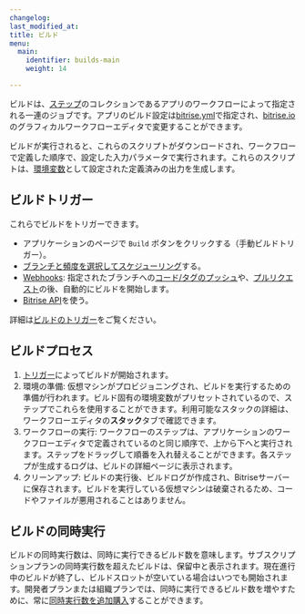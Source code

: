 ```yaml
---
changelog: 
last_modified_at: 
title: ビルド
menu:
  main:
    identifier: builds-main
    weight: 14

---
```

ビルドは、[ステップ](/jp/steps-workflows/getting-started-steps)のコレクションであるアプリのワークフローによって指定される一連のジョブです。アプリのビルド設定は[bitrise.yml](/jp/bitrise-cli/basics-of-bitrise-yml)で指定され、[bitrise.io](https://www.bitrise.io/)のグラフィカルワークフローエディタで変更することができます。

ビルドが実行されると、これらのスクリプトがダウンロードされ、ワークフローで定義した順序で、設定した入力パラメータで実行されます。これらのスクリプトは、[環境変数](/jp/builds/available-environment-variables)として設定された定義済みの出力を生成します。

## ビルドトリガー

これらでビルドをトリガーできます。

* アプリケーションのページで `Build` ボタンをクリックする（手動ビルドトリガー）。
* [ブランチと頻度を選択してスケジューリング](/jp/builds/scheduling-builds)する。
* [Webhooks](/jp/webhooks/): 指定されたブランチへの[コード/タグのプッシュ](/jp/builds/triggering-builds/trigger-code-push/)や、[プルリクエスト](/jp/builds/triggering-builds/trigger-pull-request/)の後、自動的にビルドを開始します。
* [Bitrise API](/jp/api/build-trigger/)を使う。

詳細は[ビルドのトリガー](/jp/builds/triggering-builds/triggering-builds-index/)をご覧ください。

## ビルドプロセス

1. [トリガー](jp/builds/triggering-builds/triggering-builds-index/)によってビルドが開始されます。
2. 環境の準備: 仮想マシンがプロビジョニングされ、ビルドを実行するための準備が行われます。ビルド固有の環境変数がプリセットされているので、ステップでこれらを使用することができます。利用可能なスタックの詳細は、ワークフローエディタの**スタック**タブで確認できます。
3. ワークフローの実行: ワークフローのステップは、アプリケーションのワークフローエディタで定義されているのと同じ順序で、上から下へと実行されます。ステップをドラッグして順番を入れ替えることができます。各ステップが生成するログは、ビルドの詳細ページに表示されます。
4. クリーンアップ: ビルドの実行後、ビルドログが作成され、Bitriseサーバーに保存されます。ビルドを実行している仮想マシンは破棄されるため、コードやファイルが悪用されることはありません。

## ビルドの同時実行

ビルドの同時実行数は、同時に実行できるビルド数を意味します。サブスクリプションプランの同時実行数を超えたビルドは、保留中と表示されます。現在進行中のビルドが終了し、ビルドスロットが空いている場合はいつでも開始されます。開発者プランまたは組織プランでは、同時に実行できるビルド数を増やすために、常に[同時実行数を追加購入](https://www.bitrise.io/pricing)することができます。